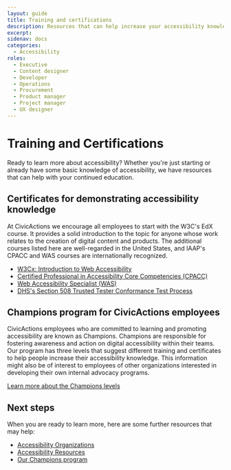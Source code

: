 ```yaml
---
layout: guide
title: Training and certifications
description: Resources that can help increase your accessibility knowledge. 
excerpt: 
sidenav: docs
categories:
  - Accessibility
roles:
  - Executive
  - Content designer
  - Developer
  - Operations
  - Procurement
  - Product manager
  - Project manager
  - UX designer
---
```

 
# Training and Certifications

Ready to learn more about accessibility? Whether you're just starting or already have some basic knowledge of accessibility, we have resources that can help with your continued education.  

## Certificates for demonstrating accessibility knowledge

At CivicActions we encourage all employees to start with the W3C's EdX course. It provides a solid introduction to the topic for anyone whose work relates to the creation of digital content and products. The additional courses listed here are well-regarded in the United States, and IAAP's CPACC and WAS courses are internationally recognized.

- [W3Cx: Introduction to Web Accessibility](https://www.edx.org/learn/web-accessibility/the-world-wide-web-consortium-w3c-introduction-to-web-accessibility)
- [Certified Professional in Accessibility Core Competencies (CPACC)](https://www.accessibilityassociation.org/s/certified-professional)
- [Web Accessibility Specialist (WAS)](https://www.accessibilityassociation.org/s/wascertification)
- [DHS's Section 508 Trusted Tester Conformance Test Process](https://www.dhs.gov/trusted-tester)

## Champions program for CivicActions employees

CivicActions employees who are committed to learning and promoting accessibility are known as Champions. Champions are responsible for fostering awareness and action on digital accessibility within their teams. Our program has three levels that suggest different training and certificates to help people increase their accessibility knowledge. This information might also be of interest to employees of other organizations interested in developing their own internal advocacy programs.

[Learn more about the Champions levels](https://accessibility.civicactions.com/guide/champions-program#champion-levels)

## Next steps

When you are ready to learn more, here are some further resources that may help:

- [Accessibility Organizations](https://accessibility.civicactions.com/guide/organizations)
- [Accessibility Resources](https://accessibility.civicactions.com/guide/resources)
- [Our Champions program](https://accessibility.civicactions.com/guide/champions-program)
